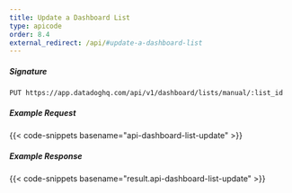 ```yaml
---
title: Update a Dashboard List
type: apicode
order: 8.4
external_redirect: /api/#update-a-dashboard-list
---
```


##### Signature

`PUT https://app.datadoghq.com/api/v1/dashboard/lists/manual/:list_id`

##### Example Request

{{< code-snippets basename="api-dashboard-list-update" >}}

##### Example Response

{{< code-snippets basename="result.api-dashboard-list-update" >}}

